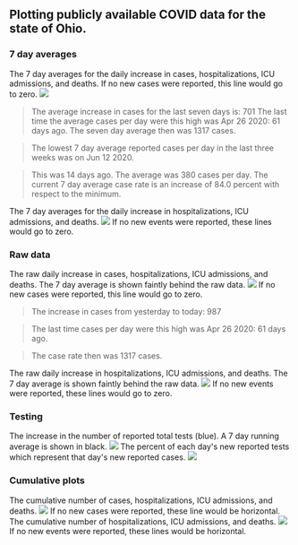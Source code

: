 ## Plotting publicly available COVID data for the state of Ohio. 

### 7 day averages
The 7 day averages for the daily increase in cases, hospitalizations, ICU admissions, and deaths. If no new cases were reported, this line would go to zero.
![](7dayaverage_cases.png)
 
>The average increase in cases for the last seven days is: 701 
>The last time the average cases per day were this high was Apr 26 2020: 61 days ago. 
>The seven day average then was 1317 cases.
 
>The lowest 7 day average reported cases per day in the last three weeks was on Jun 12 2020. 

>This was 14 days ago. The average was 380 cases per day. 
>The current 7 day average case rate is an increase of 84.0 percent with respect to the minimum.

The 7 day averages for the daily increase in hospitalizations, ICU admissions, and deaths.
![](7dayaverage_hospital.png)
If no new events were reported, these lines would go to zero.

### Raw data
The raw daily increase in cases, hospitalizations, ICU admissions, and deaths. The 7 day average is shown faintly behind the raw data.
![](DailyCases.png)
If no new cases were reported, this line would go to zero.

>The increase in cases from yesterday to today: 987 

>The last time cases per day were this high was Apr 26 2020: 61 days ago. 

>The case rate then was 1317 cases.

The raw daily increase in hospitalizations, ICU admissions, and deaths. The 7 day average is shown faintly behind the raw data.
![](DailyHospitalizations.png)
If no new events were reported, these lines would go to zero.

### Testing
The increase in the number of reported total tests (blue). A 7 day running average is shown in black.
![](DailyTests.png)
The percent of each day's new reported tests which represent that day's new reported cases.
![](percentpositive_tests.png)

### Cumulative plots
The cumulative number of cases, hospitalizations, ICU admissions, and deaths.
![](Cases.png)
If no new cases were reported, these line would be horizontal.
The cumulative number of hospitalizations, ICU admissions, and deaths.
![](Hospitalizations.png)
If no new events were reported, these lines would be horizontal.